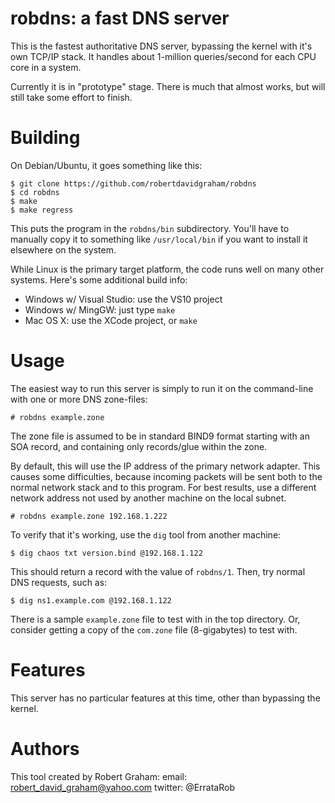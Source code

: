 # robdns: a fast DNS server

This is the fastest authoritative DNS server, bypassing the kernel with it's 
own TCP/IP stack. It handles about 1-million queries/second for each CPU
core in a system.

Currently it is in "prototype" stage. There is much that almost works,
but will still take some effort to finish.

# Building

On Debian/Ubuntu, it goes something like this:

	$ git clone https://github.com/robertdavidgraham/robdns
	$ cd robdns
	$ make
	$ make regress

This puts the program in the `robdns/bin` subdirectory. You'll have to
manually copy it to something like `/usr/local/bin` if you want to
install it elsewhere on the system.

While Linux is the primary target platform, the code runs well on many other
systems. Here's some additional build info:
* Windows w/ Visual Studio: use the VS10 project
* Windows w/ MingGW: just type `make`
* Mac OS X: use the XCode project, or `make`


# Usage

The easiest way to run this server is simply to run it on the command-line
with one or more DNS zone-files:

	# robdns example.zone

The zone file is assumed to be in standard BIND9 format starting with an
SOA record, and containing only records/glue within the zone.

By default, this will use the IP address of the primary network adapter.
This causes some difficulties, because incoming packets will be sent both
to the normal network stack and to this program. For best results, use
a different network address not used by another machine on the local subnet.

	# robdns example.zone 192.168.1.222

To verify that it's working, use the `dig` tool from another machine:

	$ dig chaos txt version.bind @192.168.1.122

This should return a record with the value of `robdns/1`. Then, try normal
DNS requests, such as:

	$ dig ns1.example.com @192.168.1.122

There is a sample `example.zone` file to test with in the top directory. Or,
consider getting a copy of the `com.zone` file (8-gigabytes) to test with.

# Features

This server has no particular features at this time, other than bypassing
the kernel.

# Authors

This tool created by Robert Graham:
email: robert_david_graham@yahoo.com
twitter: @ErrataRob






